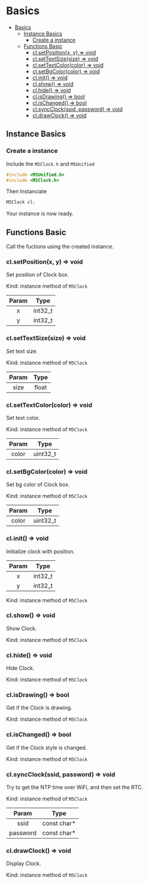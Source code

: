 # Basics

- [Basics](#basics)
  - [Instance Basics](#instance-basics)
    - [Create a instance](#create-a-instance)
  - [Functions Basic](#functions-basic)
    - [cl.setPosition(x, y) => void](#clsetpositionx-y--void)
    - [cl.setTextSize(size) => void](#clsettextsizesize--void)
    - [cl.setTextColor(color) => void](#clsettextcolorcolor--void)
    - [cl.setBgColor(color) => void](#clsetbgcolorcolor--void)
    - [cl.init() => void](#clinit--void)
    - [cl.show() => void](#clshow--void)
    - [cl.hide() => void](#clhide--void)
    - [cl.isDrawing() => bool](#clisdrawing--bool)
    - [cl.isChanged() => bool](#clischanged--bool)
    - [cl.syncClock(ssid, password) => void](#clsyncclock--void)
    - [cl.drawClock() => void](#cldrawclock--void)

## Instance Basics

### Create a instance

Include the `M5Clock.h` and `M5Unified`

```c++
#include <M5Unified.h>
#include <M5Clock.h>
```

Then Instanciate

```c++
M5Clock cl;
```

Your instance is now ready.

## Functions Basic

Call the fuctions using the created instance.

### cl.setPosition(x, y) => void

Set position of Clock box.

Kind: instance method of `M5Clock`

| Param |  Type   |
| :---: | :-----: |
|   x   | int32_t |
|   y   | int32_t |

### cl.setTextSize(size) => void

Set text size.

Kind: instance method of `M5Clock`

| Param | Type  |
| :---: | :---: |
| size  | float |

### cl.setTextColor(color) => void

Set text color.

Kind: instance method of `M5Clock`

| Param |   Type   |
| :---: | :------: |
| color | uint32_t |

### cl.setBgColor(color) => void

Set bg color of Clock box.

Kind: instance method of `M5Clock`

| Param |   Type   |
| :---: | :------: |
| color | uint32_t |

### cl.init() => void

Initialize clock with position.

| Param |  Type   |
| :---: | :-----: |
|   x   | int32_t |
|   y   | int32_t |

Kind: instance method of `M5Clock`

### cl.show() => void

Show Clock.

Kind: instance method of `M5Clock`

### cl.hide() => void

Hide Clock.

Kind: instance method of `M5Clock`

### cl.isDrawing() => bool

Get if the Clock is drawing.

Kind: instance method of `M5Clock`

### cl.isChanged() => bool

Get if the Clock style is changed.

Kind: instance method of `M5Clock`

### cl.syncClock(ssid, password) => void

Try to get the NTP time over WiFi, and then set the RTC.

Kind: instance method of `M5Clock`

|  Param   |     Type     |
| :------: | :----------: |
|   ssid   | const char\* |
| password | const char\* |

### cl.drawClock() => void

Display Clock.

Kind: instance method of `M5Clock`
